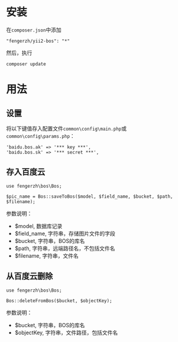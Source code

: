 # 安装

在`composer.json`中添加

```
"fengerzh/yii2-bos": "*"
```

然后，执行

```
composer update
```

# 用法

## 设置

将以下键值存入配置文件`common\config\main.php`或`common\config\params.php`：

```
'baidu.bos.ak' => '*** key ***',
'baidu.bos.sk' => '*** secret ***',
```

## 存入百度云

```
use fengerzh\bos\Bos;

$pic_name = Bos::saveToBos($model, $field_name, $bucket, $path, $filename);
```

参数说明：

* $model, 数据库记录
* $field_name, 字符串，存储图片文件的字段
* $bucket, 字符串，BOS的库名
* $path, 字符串，远端路径名，不包括文件名
* $filename, 字符串，文件名

## 从百度云删除

```
use fengerzh\bos\Bos;

Bos::deleteFromBos($bucket, $objectKey);
```

参数说明：

* $bucket, 字符串，BOS的库名
* $objectKey, 字符串，文件路径，包括文件名
